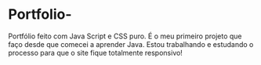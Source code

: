 # Portfolio-
Portfólio feito com Java Script e CSS puro. É o meu primeiro projeto que faço desde que comecei a aprender Java. Estou trabalhando e estudando o processo para que o site fique totalmente responsivo!
